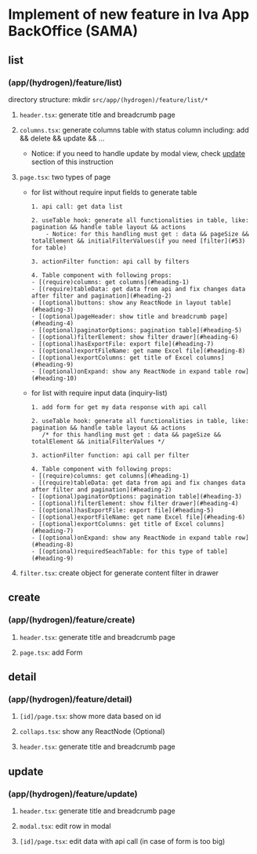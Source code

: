 # Implement of new feature in Iva App BackOffice (SAMA)

## list 
### (app/(hydrogen)/feature/list)

directory structure: mkdir `src/app/(hydrogen)/feature/list/*`

1.  `header.tsx`: generate title and breadcrumb page
2.  `columns.tsx`: generate columns table with status column including: add && delete && update && ...
    - Notice: if you need to handle update by modal view, check [update](#69) section of this instruction
3.  `page.tsx`: two types of page

    - for list without require input fields to generate table

          1. api call: get data list

          2. useTable hook: generate all functionalities in table, like: pagination && handle table layout && actions
              - Notice: for this handling must get : data && pageSize && totalElement && initialFilterValues(if you need [filter](#53) for table)

          3. actionFilter function: api call by filters

          4. Table component with following props:
          - [(require)columns: get columns](#heading-1)
          - [(require)tableData: get data from api and fix changes data after filter and pagination](#heading-2)
          - [(optional)buttons: show any ReactNode in layout table](#heading-3)
          - [(optional)pageHeader: show title and breadcrumb page](#heading-4)
          - [(optional)paginatorOptions: pagination table](#heading-5)
          - [(optional)filterElement: show filter drawer](#heading-6)
          - [(optional)hasExportFile: export file](#heading-7)
          - [(optional)exportFileName: get name Excel file](#heading-8)
          - [(optional)exportColumns: get title of Excel columns](#heading-9)
          - [(optional)onExpand: show any ReactNode in expand table row](#heading-10)

    - for list with require input data (inquiry-list)

          1. add form for get my data response with api call

          2. useTable hook: generate all functionalities in table, like: pagination && handle table layout && actions
             /* for this handling must get : data && pageSize && totalElement && initialFilterValues */

          3. actionFilter function: api call per filter

          4. Table component with following props:
          - [(require)columns: get columns](#heading-1)
          - [(require)tableData: get data from api and fix changes data after filter and pagination](#heading-2)
          - [(optional)paginatorOptions: pagination table](#heading-3)
          - [(optional)filterElement: show filter drawer](#heading-4)
          - [(optional)hasExportFile: export file](#heading-5)
          - [(optional)exportFileName: get name Excel file](#heading-6)
          - [(optional)exportColumns: get title of Excel columns](#heading-7)
          - [(optional)onExpand: show any ReactNode in expand table row](#heading-8)
          - [(optional)requiredSeachTable: for this type of table](#heading-9)

4.  `filter.tsx`: create object for generate content filter in drawer

## create 
### (app/(hydrogen)/feature/create)

1.  `header.tsx`: generate title and breadcrumb page

2.  `page.tsx`: add Form

## detail 
### (app/(hydrogen)/feature/detail)

1. `[id]/page.tsx`: show more data based on id

2. `collaps.tsx`: show any ReactNode (Optional)

3. `header.tsx`: generate title and breadcrumb page

## update 
### (app/(hydrogen)/feature/update)

1. `header.tsx`: generate title and breadcrumb page

2. `modal.tsx`: edit row in modal

3. `[id]/page.tsx`: edit data with api call (in case of form is too big)
